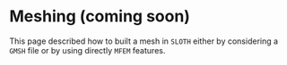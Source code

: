 # Meshing (coming soon)

This page described how to built a mesh in `SLOTH` either by considering a `GMSH` file or by using directly `MFEM` features.


